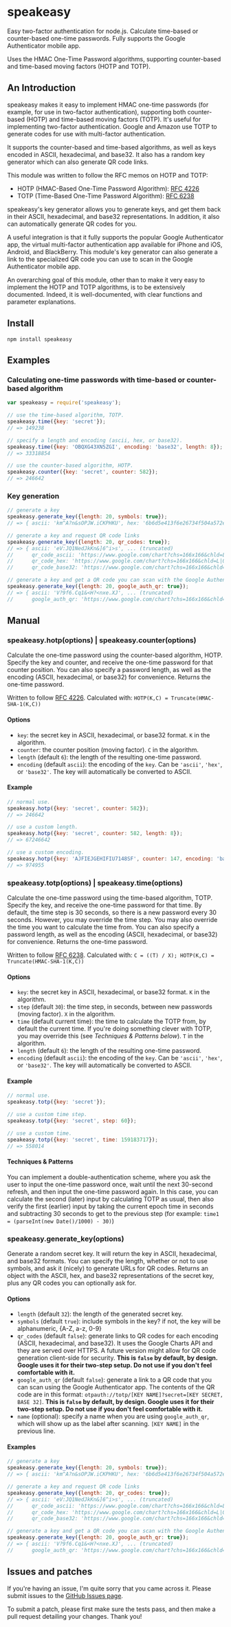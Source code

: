 # speakeasy

Easy two-factor authentication for node.js. Calculate time-based or counter-based one-time passwords. Fully supports the Google Authenticator mobile app.

Uses the HMAC One-Time Password algorithms, supporting counter-based and time-based moving factors (HOTP and TOTP).

## An Introduction

speakeasy makes it easy to implement HMAC one-time passwords (for example, for use in two-factor authentication), supporting both counter-based (HOTP) and time-based moving factors (TOTP). It's useful for implementing two-factor authentication. Google and Amazon use TOTP to generate codes for use with multi-factor authentication.

It supports the counter-based and time-based algorithms, as well as keys encoded in ASCII, hexadecimal, and base32. It also has a random key generator which can also generate QR code links.

This module was written to follow the RFC memos on HOTP and TOTP:

* HOTP (HMAC-Based One-Time Password Algorithm): [RFC 4226](http:tools.ietf.org/html/rfc4226)
* TOTP (Time-Based One-Time Password Algorithm): [RFC 6238](http:tools.ietf.org/html/rfc6238)

speakeasy's key generator allows you to generate keys, and get them back in their ASCII, hexadecimal, and base32 representations. In addition, it also can automatically generate QR codes for you.

A useful integration is that it fully supports the popular Google Authenticator app, the virtual multi-factor authentication app available for iPhone and iOS, Android, and BlackBerry. This module's key generator can also generate a link to the specialized QR code you can use to scan in the Google Authenticator mobile app.

An overarching goal of this module, other than to make it very easy to implement the HOTP and TOTP algorithms, is to be extensively documented. Indeed, it is well-documented, with clear functions and parameter explanations.

## Install

```
npm install speakeasy
```

## Examples

### Calculating one-time passwords with time-based or counter-based algorithm

```javascript
var speakeasy = require('speakeasy');

// use the time-based algorithm, TOTP.
speakeasy.time({key: 'secret'});
// => 149238

// specify a length and encoding (ascii, hex, or base32).
speakeasy.time({key: 'OBQXG43XN5ZGI', encoding: 'base32', length: 8});
// => 33318854

// use the counter-based algorithm, HOTP.
speakeasy.counter({key: 'secret', counter: 582});
// => 246642
```

### Key generation

```javascript
// generate a key
speakeasy.generate_key({length: 20, symbols: true});
// => { ascii: 'km^A?n&sOPJW.iCKPHKU', hex: '6b6d5e413f6e26734f504a572e69434b50484b55', base32: 'NNWV4QJ7NYTHGT2QJJLS42KDJNIEQS2V' }

// generate a key and request QR code links
speakeasy.generate_key({length: 20, qr_codes: true});
// => { ascii: 'eV:JQ1NedJkKn&]6^i>s', ... (truncated)
//      qr_code_ascii: 'https://www.google.com/chart?chs=166x166&chld=L|0&cht=qr&chl=eV%3AJQ1NedJkKn%26%5D6%5Ei%3Es',
//      qr_code_hex: 'https://www.google.com/chart?chs=166x166&chld=L|0&cht=qr&chl=65563a4a51314e65644a6b4b6e265d365e693e73',
//      qr_code_base32: 'https://www.google.com/chart?chs=166x166&chld=L|0&cht=qr&chl=MVLDUSSRGFHGKZCKNNFW4JS5GZPGSPTT' }

// generate a key and get a QR code you can scan with the Google Authenticator app
speakeasy.generate_key({length: 20, google_auth_qr: true});
// => { ascii: 'V?9f6.Cq1&<H?<nxe.XJ', ... (truncated)
//      google_auth_qr: 'https://www.google.com/chart?chs=166x166&chld=L|0&cht=qr&chl=otpauth://totp/SecretKey%3Fsecret=KY7TSZRWFZBXCMJGHRED6PDOPBSS4WCK' }
```

## Manual

### speakeasy.hotp(options) | speakeasy.counter(options)

Calculate the one-time password using the counter-based algorithm, HOTP. Specify the key and counter, and receive the one-time password for that counter position. You can also specify a password length, as well as the encoding (ASCII, hexadecimal, or base32) for convenience. Returns the one-time password.

Written to follow [RFC 4226](http://tools.ietf.org/html/rfc4226). Calculated with: `HOTP(K,C) = Truncate(HMAC-SHA-1(K,C))`

#### Options

* `key`: the secret key in ASCII, hexadecimal, or base32 format. `K` in the algorithm.
* `counter`: the counter position (moving factor). `C` in the algorithm.
* `length` (default `6`): the length of the resulting one-time password.
* `encoding` (default `ascii`): the encoding of the `key`. Can be `'ascii'`, `'hex'`, or `'base32'`. The key will automatically be converted to ASCII.

#### Example

```javascript
// normal use.
speakeasy.hotp({key: 'secret', counter: 582});
// => 246642

// use a custom length.
speakeasy.hotp({key: 'secret', counter: 582, length: 8});
// => 67246642

// use a custom encoding.
speakeasy.hotp({key: 'AJFIEJGEHIFIU7148SF', counter: 147, encoding: 'base32'});
// => 974955
```

### speakeasy.totp(options) | speakeasy.time(options)

Calculate the one-time password using the time-based algorithm, TOTP. Specify the key, and receive the one-time password for that time. By default, the time step is 30 seconds, so there is a new password every 30 seconds. However, you may override the time step. You may also override the time you want to calculate the time from. You can also specify a password length, as well as the encoding (ASCII, hexadecimal, or base32) for convenience. Returns the one-time password.

Written to follow [RFC 6238](http://tools.ietf.org/html/rfc6238). Calculated with: `C = ((T) / X); HOTP(K,C) = Truncate(HMAC-SHA-1(K,C))`

#### Options

* `key`: the secret key in ASCII, hexadecimal, or base32 format. `K` in the algorithm.
* `step` (default `30`): the time step, in seconds, between new passwords (moving factor). `X` in the algorithm.
* `time` (default current time): the time to calculate the TOTP from, by default the current time. If you're doing something clever with TOTP, you may override this (see *Techniques & Patterns below*). `T` in the algorithm.
* `length` (default `6`): the length of the resulting one-time password.
* `encoding` (default `ascii`): the encoding of the `key`. Can be `'ascii'`, `'hex'`, or `'base32'`. The key will automatically be converted to ASCII.

#### Example

```javascript
// normal use.
speakeasy.totp({key: 'secret'});

// use a custom time step.
speakeasy.totp({key: 'secret', step: 60});

// use a custom time.
speakeasy.totp({key: 'secret', time: 159183717});
// => 558014
```

#### Techniques & Patterns

You can implement a double-authentication scheme, where you ask the user to input the one-time password once, wait until the next 30-second refresh, and then input the one-time password again. In this case, you can calculate the second (later) input by calculating TOTP as usual, then also verify the first (earlier) input by taking the current epoch time in seconds and subtracting 30 seconds to get to the previous step (for example: `time1 = (parseInt(new Date()/1000) - 30)`)

### speakeasy.generate_key(options)

Generate a random secret key. It will return the key in ASCII, hexadecimal, and base32 formats. You can specify the length, whether or not to use symbols, and ask it (nicely) to generate URLs for QR codes. Returns an object with the ASCII, hex, and base32 representations of the secret key, plus any QR codes you can optionally ask for.

#### Options

* `length` (default `32`): the length of the generated secret key.
* `symbols` (default `true`): include symbols in the key? if not, the key will be alphanumeric, {A-Z, a-z, 0-9}
* `qr_codes` (default `false`): generate links to QR codes for each encoding (ASCII, hexadecimal, and base32). It uses the Google Charts API and they are served over HTTPS. A future version might allow for QR code generation client-side for security. **This is `false` by default, by design. Google uses it for their two-step setup. Do not use if you don't feel comfortable with it.**
* `google_auth_qr` (default `false`): generate a link to a QR code that you can scan using the Google Authenticator app. The contents of the QR code are in this format: `otpauth://totp/[KEY NAME]?secret=[KEY SECRET, BASE 32]`. **This is `false` by default, by design. Google uses it for their two-step setup. Do not use if you don't feel comfortable with it.** 
* `name` (optional): specify a name when you are using `google_auth_qr`, which will show up as the label after scanning. `[KEY NAME]` in the previous line.

#### Examples

```javascript
// generate a key
speakeasy.generate_key({length: 20, symbols: true});
// => { ascii: 'km^A?n&sOPJW.iCKPHKU', hex: '6b6d5e413f6e26734f504a572e69434b50484b55', base32: 'NNWV4QJ7NYTHGT2QJJLS42KDJNIEQS2V' }

// generate a key and request QR code links
speakeasy.generate_key({length: 20, qr_codes: true});
// => { ascii: 'eV:JQ1NedJkKn&]6^i>s', ... (truncated)
//      qr_code_ascii: 'https://www.google.com/chart?chs=166x166&chld=L|0&cht=qr&chl=eV%3AJQ1NedJkKn%26%5D6%5Ei%3Es',
//      qr_code_hex: 'https://www.google.com/chart?chs=166x166&chld=L|0&cht=qr&chl=65563a4a51314e65644a6b4b6e265d365e693e73',
//      qr_code_base32: 'https://www.google.com/chart?chs=166x166&chld=L|0&cht=qr&chl=MVLDUSSRGFHGKZCKNNFW4JS5GZPGSPTT' }

// generate a key and get a QR code you can scan with the Google Authenticator app
speakeasy.generate_key({length: 20, google_auth_qr: true});
// => { ascii: 'V?9f6.Cq1&<H?<nxe.XJ', ... (truncated)
//      google_auth_qr: 'https://www.google.com/chart?chs=166x166&chld=L|0&cht=qr&chl=otpauth://totp/SecretKey%3Fsecret=KY7TSZRWFZBXCMJGHRED6PDOPBSS4WCK' }
```

## Issues and patches

If you're having an issue, I'm quite sorry that you came across it. Please submit issues to the [GitHub Issues page](https://github.com/markbao/speakeasy/issues).

To submit a patch, please first make sure the tests pass, and then make a pull request detailing your changes. Thank you!

